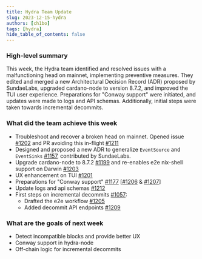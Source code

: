 ```yaml
---
title: Hydra Team Update
slug: 2023-12-15-hydra
authors: [ch1bo]
tags: [hydra]
hide_table_of_contents: false
---
```


### High-level summary

This week, the Hydra team identified and resolved issues with a malfunctioning
head on mainnet, implementing preventive measures. They edited and merged a new
Architectural Decision Record (ADR) proposed by SundaeLabs, upgraded
cardano-node to version 8.7.2, and improved the TUI user experience.
Preparations for "Conway support" were initiated, and updates were made to logs
and API schemas. Additionally, initial steps were taken towards incremental
decommits.

### What did the team achieve this week

- Troubleshoot and recover a broken head on mainnet. Opened issue
  [\#1202](https://github.com/input-output-hk/hydra/issues/1202) and PR
  avoiding this in-flight
  [\#1211](https://github.com/input-output-hk/hydra/pull/1211)
- Designed and proposed a new ADR to generalize `EventSource` and
  `EventSinks`
  [\#1157](https://github.com/input-output-hk/hydra/pull/1157),
  contributed by SundaeLabs.
- Upgrade cardano-node to 8.7.2
  [\#1199](https://github.com/input-output-hk/hydra/pull/1199) and
  re-enables e2e nix-shell support on Darwin
  [\#1203](https://github.com/input-output-hk/hydra/pull/1203)
- UX enhancement on TUI
  [\#1201](https://github.com/input-output-hk/hydra/pull/1201)
- Preparations for "Conway support"
  [\#1177](https://github.com/input-output-hk/hydra/issues/1177)
  \[[\#1206](https://github.com/input-output-hk/hydra/pull/1206) &
  [\#1207](https://github.com/input-output-hk/hydra/pull/1207)\]
- Update logs and api schemas
  [\#1212](https://github.com/input-output-hk/hydra/pull/1212)
- First steps on incremental decommits
  [\#1057](https://github.com/input-output-hk/hydra/issues/1057):
  - Drafted the e2e workflow
    [\#1205](https://github.com/input-output-hk/hydra/issues/1205)
  - Added decommit API endpoints
    [\#1209](https://github.com/input-output-hk/hydra/issues/1209)

### What are the goals of next week

- Detect incompatible blocks and provide better UX
- Conway support in hydra-node
- Off-chain logic for incremental decommits
